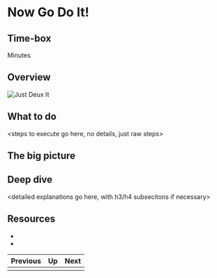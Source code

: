 # Now Go Do It!

## Time-box

<XX> Minutes

## Overview

![Just Deux It](images/Hot_Shots_part_deux.jpg)

## What to do

<steps to execute go here, no details, just raw steps>

## The big picture

<high-level concepts that can be described in a few mintues>

## Deep dive

<detailed explanations go here, with h3/h4 subsecitons if necessary>

## Resources

* [<resource name>](<resource url>)
* [<resource name>](<resource url>)

| Previous | Up | Next |
|:---------|:---:|-----:|
| [<prev title>](./<filename>.md) | [<section title>](./<filename>.md) | [<next title>](./<filename>.md) |
